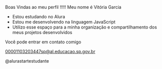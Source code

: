 Boas Vindas ao meu perfil !!!!! 
Meu nome é Vitória Garcia




* Estou estudando no Alura
* Estou me desenvolvendo na linguagem JavaScript
* Utilizo esse espaço para a minha organização e compartilhamento dos meus projetos desenvolvidos




Você pode entrar em contato comigo 


00001103203447sp@al.educacao.sp.gov.br


@alurastartestudante
  
